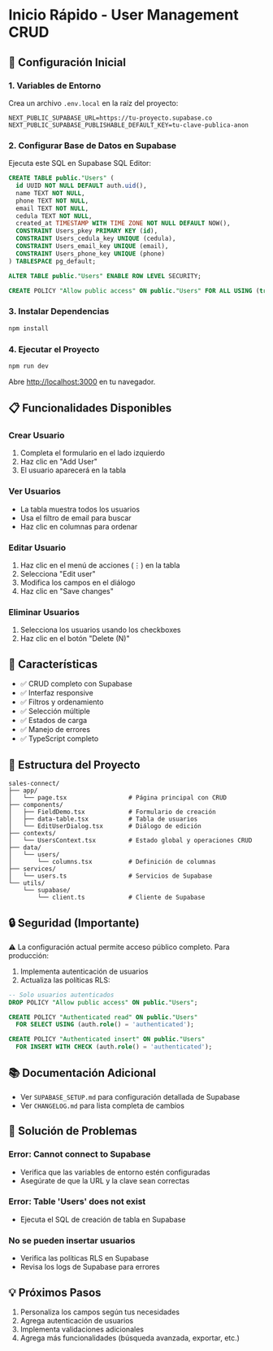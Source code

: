 # Inicio Rápido - User Management CRUD

## 🚀 Configuración Inicial

### 1. Variables de Entorno

Crea un archivo `.env.local` en la raíz del proyecto:

```env
NEXT_PUBLIC_SUPABASE_URL=https://tu-proyecto.supabase.co
NEXT_PUBLIC_SUPABASE_PUBLISHABLE_DEFAULT_KEY=tu-clave-publica-anon
```

### 2. Configurar Base de Datos en Supabase

Ejecuta este SQL en Supabase SQL Editor:

```sql
CREATE TABLE public."Users" (
  id UUID NOT NULL DEFAULT auth.uid(),
  name TEXT NOT NULL,
  phone TEXT NOT NULL,
  email TEXT NOT NULL,
  cedula TEXT NOT NULL,
  created_at TIMESTAMP WITH TIME ZONE NOT NULL DEFAULT NOW(),
  CONSTRAINT Users_pkey PRIMARY KEY (id),
  CONSTRAINT Users_cedula_key UNIQUE (cedula),
  CONSTRAINT Users_email_key UNIQUE (email),
  CONSTRAINT Users_phone_key UNIQUE (phone)
) TABLESPACE pg_default;

ALTER TABLE public."Users" ENABLE ROW LEVEL SECURITY;

CREATE POLICY "Allow public access" ON public."Users" FOR ALL USING (true);
```

### 3. Instalar Dependencias

```bash
npm install
```

### 4. Ejecutar el Proyecto

```bash
npm run dev
```

Abre [http://localhost:3000](http://localhost:3000) en tu navegador.

## 📋 Funcionalidades Disponibles

### Crear Usuario
1. Completa el formulario en el lado izquierdo
2. Haz clic en "Add User"
3. El usuario aparecerá en la tabla

### Ver Usuarios
- La tabla muestra todos los usuarios
- Usa el filtro de email para buscar
- Haz clic en columnas para ordenar

### Editar Usuario
1. Haz clic en el menú de acciones (⋮) en la tabla
2. Selecciona "Edit user"
3. Modifica los campos en el diálogo
4. Haz clic en "Save changes"

### Eliminar Usuarios
1. Selecciona los usuarios usando los checkboxes
2. Haz clic en el botón "Delete (N)"

## 🎨 Características

- ✅ CRUD completo con Supabase
- ✅ Interfaz responsive
- ✅ Filtros y ordenamiento
- ✅ Selección múltiple
- ✅ Estados de carga
- ✅ Manejo de errores
- ✅ TypeScript completo

## 📝 Estructura del Proyecto

```
sales-connect/
├── app/
│   └── page.tsx                 # Página principal con CRUD
├── components/
│   ├── FieldDemo.tsx            # Formulario de creación
│   ├── data-table.tsx           # Tabla de usuarios
│   └── EditUserDialog.tsx       # Diálogo de edición
├── contexts/
│   └── UsersContext.tsx         # Estado global y operaciones CRUD
├── data/
│   └── users/
│       └── columns.tsx          # Definición de columnas
├── services/
│   └── users.ts                 # Servicios de Supabase
└── utils/
    └── supabase/
        └── client.ts            # Cliente de Supabase
```

## 🔒 Seguridad (Importante)

⚠️ La configuración actual permite acceso público completo. Para producción:

1. Implementa autenticación de usuarios
2. Actualiza las políticas RLS:

```sql
-- Solo usuarios autenticados
DROP POLICY "Allow public access" ON public."Users";

CREATE POLICY "Authenticated read" ON public."Users"
  FOR SELECT USING (auth.role() = 'authenticated');

CREATE POLICY "Authenticated insert" ON public."Users"
  FOR INSERT WITH CHECK (auth.role() = 'authenticated');
```

## 📚 Documentación Adicional

- Ver `SUPABASE_SETUP.md` para configuración detallada de Supabase
- Ver `CHANGELOG.md` para lista completa de cambios

## 🐛 Solución de Problemas

### Error: Cannot connect to Supabase
- Verifica que las variables de entorno estén configuradas
- Asegúrate de que la URL y la clave sean correctas

### Error: Table 'Users' does not exist

- Ejecuta el SQL de creación de tabla en Supabase

### No se pueden insertar usuarios
- Verifica las políticas RLS en Supabase
- Revisa los logs de Supabase para errores

## 💡 Próximos Pasos

1. Personaliza los campos según tus necesidades
2. Agrega autenticación de usuarios
3. Implementa validaciones adicionales
4. Agrega más funcionalidades (búsqueda avanzada, exportar, etc.)
